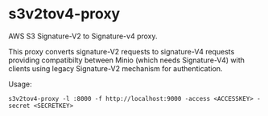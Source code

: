 # s3v2tov4-proxy

AWS S3 Signature-V2 to Signature-v4 proxy.

This proxy converts signature-V2 requests to signature-V4 requests providing compatibilty between
Minio (which needs Signature-V4) with clients using legacy Signature-V2 mechanism for authentication.

Usage:
```
s3v2tov4-proxy -l :8000 -f http://localhost:9000 -access <ACCESSKEY> -secret <SECRETKEY>
```
